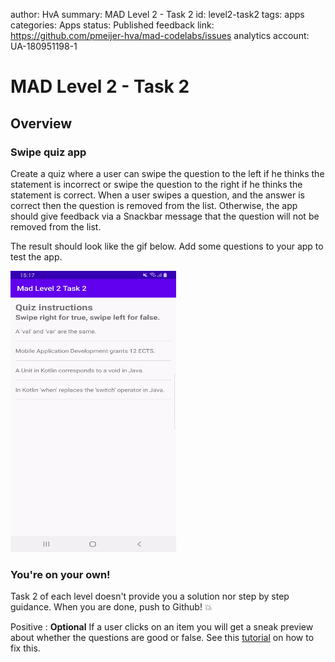 author: HvA
summary: MAD Level 2 - Task 2
id: level2-task2
tags: apps
categories: Apps
status: Published
feedback link: https://github.com/pmeijer-hva/mad-codelabs/issues
analytics account: UA-180951198-1

# MAD Level 2 - Task 2

## Overview

### Swipe quiz app

Create a quiz where a user can swipe the question to the left if he thinks the statement is incorrect or swipe 
the question to the right if he thinks the statement is correct. 
When a user swipes a question, and the answer is correct then the question is removed from the list. 
Otherwise, the app should give feedback via a Snackbar message that the question will not be removed from the list.

The result should look like the gif below. Add some questions to your app to test the app.  

<img src="assets/level2task2.gif" width="265" height="450"/>

### You're on your own!

Task 2 of each level doesn't provide you a solution nor step by step guidance. 
When you are done, push to Github! 💥

Positive
: **Optional** If a user clicks on an item you will get a sneak preview about whether the questions are good or false. See this [tutorial](https://youtu.be/wKFJsrdiGS8) on how to fix this.

